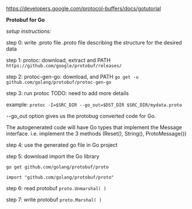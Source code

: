 
https://developers.google.com/protocol-buffers/docs/gotutorial

**Protobuf for Go**

*setup instructions:*

step 0: write .proto file
  .proto file describing the structure for the desired data

step 1: protoc: download, extract and PATH 
  `https://github.com/google/protobuf/releases/`
  
step 2: protoc-gen-go: download, and PATH
  `go get -u github.com/golang/protobuf/protoc-gen-go`
  
step 3: run protoc
TODO: need to add more details

  example: `protoc -I=$SRC_DIR --go_out=$DST_DIR $SRC_DIR/mydata.proto`

  --go_out option gives us the protobug converted code for Go. 

  
  

  The autogenerated code will have Go types that implement the Message interface. 
  i.e. implement the 3 methods (Reset(), String(), ProtoMessage())

step 4: use the generated go file in Go project

step 5: download import the Go library

  `go get github.com/golang/protobuf/proto`

  `import "github.com/golang/protobuf/proto"`

step 6: read protobuf
  `proto.Unmarshal( )`


step 7: write protobuf
  `proto.Marshal( )`
